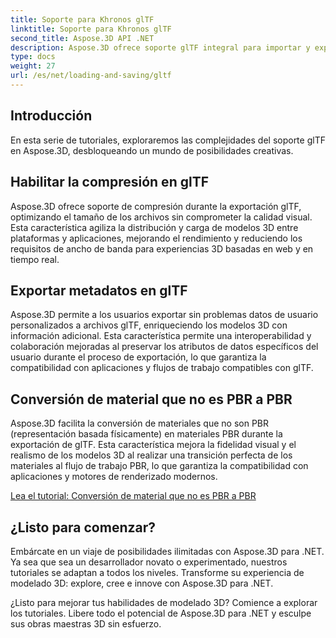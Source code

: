 ```yaml
---
title: Soporte para Khronos glTF
linktitle: Soporte para Khronos glTF
second_title: Aspose.3D API .NET
description: Aspose.3D ofrece soporte glTF integral para importar y exportar sin esfuerzo modelos 3D en formato glTF, mejorando la interoperabilidad y agilizando los flujos de trabajo de contenido 3D.
type: docs
weight: 27
url: /es/net/loading-and-saving/gltf
---
```

## Introducción

En esta serie de tutoriales, exploraremos las complejidades del soporte glTF en Aspose.3D, desbloqueando un mundo de posibilidades creativas.

## Habilitar la compresión en glTF

Aspose.3D ofrece soporte de compresión durante la exportación glTF, optimizando el tamaño de los archivos sin comprometer la calidad visual. Esta característica agiliza la distribución y carga de modelos 3D entre plataformas y aplicaciones, mejorando el rendimiento y reduciendo los requisitos de ancho de banda para experiencias 3D basadas en web y en tiempo real.

## Exportar metadatos en glTF

Aspose.3D permite a los usuarios exportar sin problemas datos de usuario personalizados a archivos glTF, enriqueciendo los modelos 3D con información adicional. Esta característica permite una interoperabilidad y colaboración mejoradas al preservar los atributos de datos específicos del usuario durante el proceso de exportación, lo que garantiza la compatibilidad con aplicaciones y flujos de trabajo compatibles con glTF.

## Conversión de material que no es PBR a PBR

Aspose.3D facilita la conversión de materiales que no son PBR (representación basada físicamente) en materiales PBR durante la exportación de glTF. Esta característica mejora la fidelidad visual y el realismo de los modelos 3D al realizar una transición perfecta de los materiales al flujo de trabajo PBR, lo que garantiza la compatibilidad con aplicaciones y motores de renderizado modernos.


[Lea el tutorial: Conversión de material que no es PBR a PBR](non-pbr-to-pbr-material-conversion)

## ¿Listo para comenzar?

Embárcate en un viaje de posibilidades ilimitadas con Aspose.3D para .NET. Ya sea que sea un desarrollador novato o experimentado, nuestros tutoriales se adaptan a todos los niveles. Transforme su experiencia de modelado 3D: explore, cree e innove con Aspose.3D para .NET.

¿Listo para mejorar tus habilidades de modelado 3D? Comience a explorar los tutoriales. Libere todo el potencial de Aspose.3D para .NET y esculpe sus obras maestras 3D sin esfuerzo.